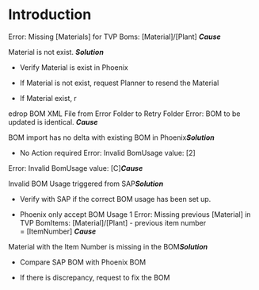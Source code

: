 # Introduction


Error: Missing [Materials] for TVP Boms: [Material]/[Plant]
***Cause***  

Material is not exist.
***Solution***  

- Verify Material is exist in Phoenix


- If Material is not exist, request Planner to resend the Material


- If Material exist, r

edrop BOM XML File from Error Folder to Retry Folder
Error: BOM to be updated is identical.
***Cause***  

BOM import has no delta with existing BOM in Phoenix***Solution***  

- No Action required
Error: Invalid BomUsage value: [2]

Error: Invalid BomUsage value: [C]***Cause***  

Invalid BOM Usage triggered from SAP***Solution***  

- Verify with SAP if the correct BOM usage has been set up.

- Phoenix only accept BOM Usage 1
Error: Missing previous [Material] in TVP BomItems: [Material]/[Plant] - previous item number = [ItemNumber]
***Cause***  

Material with the Item Number is missing in the BOM***Solution***  

- Compare SAP BOM with Phoenix BOM

- If there is discrepancy, request to fix the BOM



